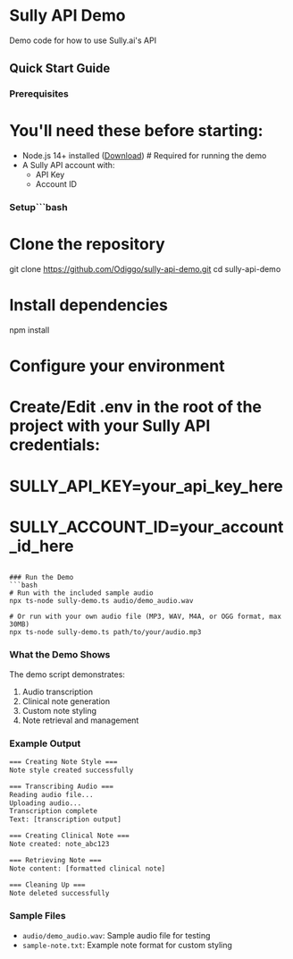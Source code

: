# Sully API Demo
Demo code for how to use Sully.ai's API
## Quick Start Guide

### Prerequisites
# You'll need these before starting:
- Node.js 14+ installed ([Download](https://nodejs.org)) # Required for running the demo
- A Sully API account with:
  - API Key
  - Account ID

### Setup```bash
# Clone the repository
git clone https://github.com/Odiggo/sully-api-demo.git
cd sully-api-demo

# Install dependencies
npm install

# Configure your environment
# Create/Edit .env in the root of the project with your Sully API credentials:
# SULLY_API_KEY=your_api_key_here
# SULLY_ACCOUNT_ID=your_account_id_here
```

### Run the Demo
```bash
# Run with the included sample audio
npx ts-node sully-demo.ts audio/demo_audio.wav

# Or run with your own audio file (MP3, WAV, M4A, or OGG format, max 30MB)
npx ts-node sully-demo.ts path/to/your/audio.mp3
```

### What the Demo Shows
The demo script demonstrates:
1. Audio transcription
2. Clinical note generation
3. Custom note styling
4. Note retrieval and management

### Example Output
```bash
=== Creating Note Style ===
Note style created successfully

=== Transcribing Audio ===
Reading audio file...
Uploading audio...
Transcription complete
Text: [transcription output]

=== Creating Clinical Note ===
Note created: note_abc123

=== Retrieving Note ===
Note content: [formatted clinical note]

=== Cleaning Up ===
Note deleted successfully
```

### Sample Files
- `audio/demo_audio.wav`: Sample audio file for testing
- `sample-note.txt`: Example note format for custom styling
